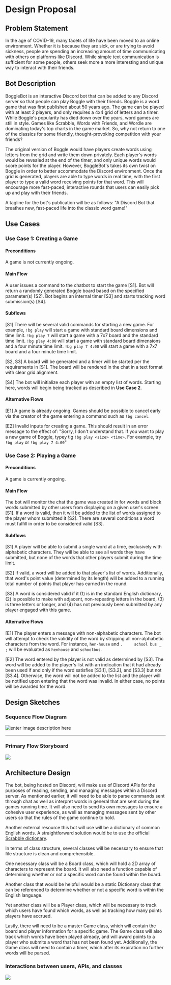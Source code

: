 # Design Proposal

## Problem Statement

In the age of COVID-19, many facets of life have been moved to an online environment. Whether it is because they are sick, or are trying to avoid sickness, people are spending an increasing amount of time communicating with others on platforms like Discord. While simple text communication is sufficient for some people, others seek more a more interesting and unique way to interact with their friends.

## Bot Description

BoggleBot is an interactive Discord bot that can be added to any Discord server so that people can play Boggle with their friends. Boggle is a word game that was first published about 50 years ago. The game can be played with at least 2 players, and only requires a 4x4 grid of letters and a timer. While Boggle's popularity has died down over the years, word games are still in style. Games like Scrabble, Words with Friends, and Wordle are dominating today's top charts in the game market. So, why not return to one of the classics for some friendly, thought-provoking competition with your friends?

The original version of Boggle would have players create words using letters from the grid and write them down privately. Each player's words would be revealed at the end of the timer, and only unique words would score points for the player. However, BoggleBot's takes its own twist on Boggle in order to better accommodate the Discord environment. Once the grid is generated, players are able to type words in real time, with the first player to type a valid word receiving points for that word. This will encourage more fast-paced, interactive rounds that users can easily pick up and play with their friends.

A tagline for the bot's publication will be as follows: "A Discord Bot that breathes new, fast-paced life into the classic word game!"

## Use Cases

### Use Case 1: Creating a Game

#### Preconditions
A game is not currently ongoing.

#### Main Flow
A user issues a command to the chatbot to start the game [S1]. Bot will return a randomly generated Boggle board based on the specified parameter(s) [S2]. Bot begins an internal timer [S3] and starts tracking word submission(s) [S4].

#### Subflows
[S1] There will be several valid commands for starting a new game. For example, `!bg play` will start a game with standard board dimensions and time limit. `!bg play 7` will start a game with a 7x7 board and the standard time limit. `!bg play 4:00` will start a game with standard board dimensions and a four minute time limit. `!bg play 7 4:00` will start a game with a 7x7 board and a four minute time limit.

[S2, S3] A board will be generated and a timer will be started per the requirements in [S1]. The board will be rendered in the chat in a text format with clear grid alignment.

[S4] The bot will initialize each player with an empty list of words. Starting here, words will begin being tracked as described in **Use Case 2**.

#### Alternative Flows
[E1] A game is already ongoing. Games should be possible to cancel early via the creator of the game entering a command such as `!bg cancel`.

[E2] Invalid inputs for creating a game. This should result in an error message to the effect of: "Sorry, I don't understand that. If you want to play a new game of Boggle, typey tig `!bg play <size> <time>`. For example, try `!bg play` or `!bg play 7 4:00`"

### Use Case 2: Playing a Game

#### Preconditions
A game is currently ongoing.

#### Main Flow
The bot will monitor the chat the game was created in for words and block words submitted by other users from displaying on a given user's screen [S1]. If a word is valid, then it will be added to the list of words assigned to the player whom submitted it [S2]. There are several conditions a word must fulfill in order to be considered valid [S3].

#### Subflows
[S1] A player will be able to submit a single word at a time, exclusively with alphabetic characters. They will be able to see all words they have submitted, but none of the words that other players submit during the time limit.

[S2] If valid, a word will be added to that player's list of words. Additionally, that word's point value (determined by its length) will be added to a running total number of points that player has earned in the round.

[S3] A word is considered valid if it (1) is in the standard English dictionary, (2) is possible to make with adjacent, non-repeating letters in the board, (3) is three letters or longer, and (4) has not previously been submitted by any player engaged with this game.

#### Alternative Flows
[E1] The player enters a message with non-alphabetic characters. The bot will attempt to check the validity of the word by stripping all non-alphabetic characters from the word. For instance, `hen-house` and `.     school bus _  ;` will be evaluated as `henhouse` and `schoolbus`.

[E2] The word entered by the player is not valid as determined by [S3]. The word will be added to the player's list with an indication that it had already been used if and only if the word satisfies [S3.1], [S3.2], and [S3.3] but not [S3.4]. Otherwise, the word will not be added to the list and the player will be notified upon entering that the word was invalid. In either case, no points will be awarded for the word.

## Design Sketches

### Sequence Flow Diagram
![enter image description here](https://i.imgur.com/ERS77PO.jpeg)
___
### Primary Flow Storyboard
![](https://imgur.com/PGRoUDu.pnga/nm4LqGK)

## Architecture Design

The bot, being hosted on Discord, will make use of Discord APIs for the purposes of reading, sending, and managing messages within a Discord server. As mentioned earlier, it will need to be able to parse commands sent through chat as well as interpret words in general that are sent during the games running time. It will also need to send its own messages to ensure a cohesive user experience, as well as managing messages sent by other users so that the rules of the game continue to hold.

Another external resource this bot will use will be a dictionary of common English words. A straightforward solution would be to use the official [Scrabble dictionary](https://raw.githubusercontent.com/redbo/scrabble/master/dictionary.txt).

In terms of class structure, several classes will be necessary to ensure that file structure is clean and comprehensible.

One necessary class will be a Board class, which will hold a 2D array of characters to represent the board. It will also need a function capable of determining whether or not a specific word can be found within the board.

Another class that would be helpful would be a static Dictionary class that can be referenced to determine whether or not a specific word is within the English language.

Yet another class will be a Player class, which will be necessary to track which users have found which words, as well as tracking how many points players have accrued.

Lastly, there will need to be a master Game class, which will contain the board and player information for a specific game. The Game class will also track which words have been played already, and will award points to a player who submits a word that has not been found yet. Additionally, the Game class will need to contain a timer, which after its expiration no further words will be parsed.

### Interactions between users, APIs, and classes
![](https://i.imgur.com/AxQW9e5.png)
<!--stackedit_data:
eyJoaXN0b3J5IjpbMTkyOTQzNTU5MSwxMTYwMDM3ODExLC0xND
c3MDc1NDEzLDE1OTI3NTExNjQsMTI3NjMzNzcxMSwtMzI4Mzcy
NTg2LDE1NzA3MDQ1MTUsMzk2NDAxOTcyLC04MjY4MjE3MTcsLT
kxNDYxMjU0MCwtMTUyNjA0NTMwNywzNTk3OTE1OSwzMDY2NDMz
MjAsLTEwNjYwODI3NzgsLTE1NDQ5NDkwNzksMjkyNzkxNTgsNT
gyNjU4ODExLC00MjI4MjYzNjYsLTE2ODk4MTczMzQsNjgzMTg1
MTJdfQ==
-->
